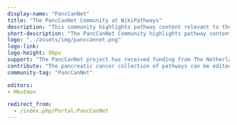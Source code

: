 ```yaml
---
display-name: "PancCanNet"
title: "The PancCanNet Community at WikiPathways"
description: "This community highlights pathway content relevant to the pancreatic cancer research community. This page is under development."
short-description: "The PancCanNet Community highlights pathway content relevant to the pancreatic cancer research community."
logo: "../assets/img/panccannet.png"
logo-link: 
logo-height: 90px
support: "The PancCanNet project has received funding from The Netherlands Organization for Health Research and Development under the ZonMw Hotel project number 435005037."
contribute: "The pancreatic cancer collection of pathways can be edited, fixed, and added to using the pathway drawing and annotation tools here at WikiPathways. Contact Martina Kutmon (mkutmon[AT]gmail.com) if interested in curating, adding, or using pancreatic cancer pathways."
community-tag: "PancCanNet"

editors:
- Mkutmon

redirect_from:
  - /index.php/Portal:PancCanNet
---
```


